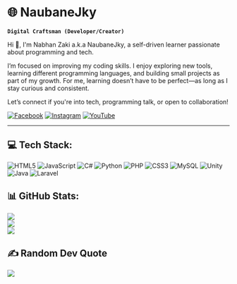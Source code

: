 # 🌐 NaubaneJky

**`Digital Craftsman (Developer/Creator)`**


Hi 👋, I'm Nabhan Zaki a.k.a NaubaneJky, a self-driven learner passionate about programming and tech.

I’m focused on improving my coding skills. I enjoy exploring new tools, learning different programming languages, and building small projects as part of my growth. For me, learning doesn’t have to be perfect—as long as I stay curious and consistent.

Let’s connect if you're into tech, programming talk, or open to collaboration!

[![Facebook](https://img.shields.io/badge/Facebook-%231877F2.svg?logo=Facebook&logoColor=white)](https://facebook.com/NabhanZaki ) 
[![Instagram](https://img.shields.io/badge/Instagram-%23E4405F.svg?logo=Instagram&logoColor=white)](https://instagram.com/naubanejky)
[![YouTube](https://img.shields.io/badge/YouTube-%23FF0000.svg?logo=YouTube&logoColor=white)](https://youtube.com/@kinghannz9707?si=lMiGJNgNZUfUuJbT) 
<hr/>

## 💻 Tech Stack:
![HTML5](https://img.shields.io/badge/html5-%23E34F26.svg?style=for-the-badge&logo=html5&logoColor=white) ![JavaScript](https://img.shields.io/badge/javascript-%23323330.svg?style=for-the-badge&logo=javascript&logoColor=%23F7DF1E) ![C#](https://img.shields.io/badge/c%23-%23239120.svg?style=for-the-badge&logo=csharp&logoColor=white) ![Python](https://img.shields.io/badge/python-3670A0?style=for-the-badge&logo=python&logoColor=ffdd54) ![PHP](https://img.shields.io/badge/php-%23777BB4.svg?style=for-the-badge&logo=php&logoColor=white) ![CSS3](https://img.shields.io/badge/css3-%231572B6.svg?style=for-the-badge&logo=css3&logoColor=white) ![MySQL](https://img.shields.io/badge/mysql-4479A1.svg?style=for-the-badge&logo=mysql&logoColor=white) ![Unity](https://img.shields.io/badge/unity-%23000000.svg?style=for-the-badge&logo=unity&logoColor=white) ![Java](https://img.shields.io/badge/java-%23ED8B00.svg?style=for-the-badge&logo=openjdk&logoColor=white) ![Laravel](https://img.shields.io/badge/laravel-%23FF2D20.svg?style=for-the-badge&logo=laravel&logoColor=white)

## 📊 GitHub Stats:
![](https://github-readme-stats.vercel.app/api?username=NaubaneJky&theme=transparent&hide_border=false&include_all_commits=false&count_private=false)<br/>
![](https://nirzak-streak-stats.vercel.app/?user=NaubaneJky&theme=transparent&hide_border=false)<br/>
![](https://github-readme-stats.vercel.app/api/top-langs/?username=NaubaneJky&theme=transparent&hide_border=false&include_all_commits=false&count_private=false&layout=compact)

## ✍️ Random Dev Quote
![](https://quotes-github-readme.vercel.app/api?type=horizontal&theme=radical)
